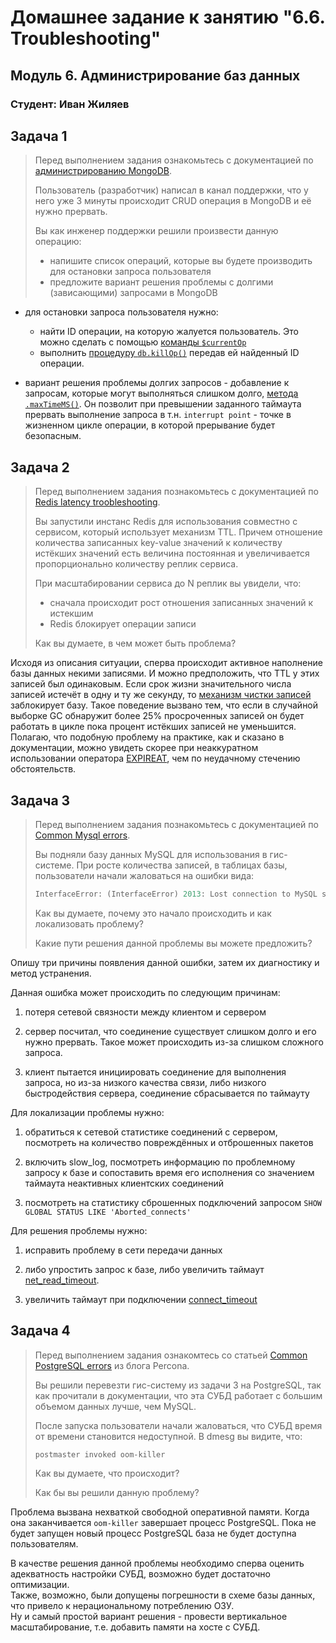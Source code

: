 # Домашнее задание к занятию "6.6. Troubleshooting"

## Модуль 6. Администрирование баз данных

### Студент: Иван Жиляев

## Задача 1

>Перед выполнением задания ознакомьтесь с документацией по [администрированию MongoDB](https://docs.mongodb.com/manual/administration/).
>
>Пользователь (разработчик) написал в канал поддержки, что у него уже 3 минуты происходит CRUD операция в MongoDB и её 
>нужно прервать. 
>
>Вы как инженер поддержки решили произвести данную операцию:
>- напишите список операций, которые вы будете производить для остановки запроса пользователя
>- предложите вариант решения проблемы с долгими (зависающими) запросами в MongoDB

- для остановки запроса пользователя нужно:

  - найти ID операции, на которую жалуется пользователь. Это можно сделать с помощью [команды `$currentOp`](https://docs.mongodb.com/manual/reference/operator/aggregation/currentOp/)
  - выполнить [процедуру `db.killOp()`](https://docs.mongodb.com/manual/reference/method/db.killOp/) передав ей найденный ID операции.

- вариант решения проблемы долгих запросов - добавление к запросам, которые могут выполняться слишком долго, [метода `.maxTimeMS()`](https://docs.mongodb.com/manual/reference/method/cursor.maxTimeMS/). Он позволит при превышении заданного таймаута прервать выполнение запроса в т.н. `interrupt point` - точке в жизненном цикле операции, в которой прерывание будет безопасным.

## Задача 2

>Перед выполнением задания познакомьтесь с документацией по [Redis latency troobleshooting](https://redis.io/topics/latency).
>
>Вы запустили инстанс Redis для использования совместно с сервисом, который использует механизм TTL. 
>Причем отношение количества записанных key-value значений к количеству истёкших значений есть величина постоянная и
>увеличивается пропорционально количеству реплик сервиса. 
>
>При масштабировании сервиса до N реплик вы увидели, что:
>- сначала происходит рост отношения записанных значений к истекшим
>- Redis блокирует операции записи
>
>Как вы думаете, в чем может быть проблема?
 
Исходя из описания ситуации, сперва происходит активное наполнение базы данных некими записями. И можно предположить, что TTL у этих записей был одинаковым. Если срок жизни значительного числа записей истечёт в одну и ту же секунду, то [механизм чистки записей](https://redis.io/topics/latency#latency-generated-by-expires) заблокирует базу. Такое поведение вызвано тем, что если в случайной выборке GC обнаружит более 25% просроченных записей он будет работать в цикле пока процент истёкших записей не уменьшится.  
Полагаю, что подобную проблему на практике, как и сказано в документации, можно увидеть скорее при неаккуратном использовании оператора [EXPIREAT](https://redis.io/commands/expireat), чем по неудачному стечению обстоятельств.

## Задача 3

>Перед выполнением задания познакомьтесь с документацией по [Common Mysql errors](https://dev.mysql.com/doc/refman/8.0/en/common-errors.html).
>
>Вы подняли базу данных MySQL для использования в гис-системе. При росте количества записей, в таблицах базы,
>пользователи начали жаловаться на ошибки вида:
>```python
>InterfaceError: (InterfaceError) 2013: Lost connection to MySQL server during query u'SELECT..... '
>```
>
>Как вы думаете, почему это начало происходить и как локализовать проблему?
>
>Какие пути решения данной проблемы вы можете предложить?

Опишу три причины появления данной ошибки, затем их диагностику и метод устранения.

Данная ошибка может происходить по следующим причинам:

1. потеря сетевой связности между клиентом и сервером

1. сервер посчитал, что соединение существует слишком долго и его нужно прервать. Такое может происходить из-за слишком сложного запроса.

1. клиент пытается инициировать соединение для выполнения запроса, но из-за низкого качества связи, либо низкого быстродействия сервера, соединение сбрасывается по таймауту

Для локализации проблемы нужно:

1. обратиться к сетевой статистике соединений с сервером, посмотреть на количество повреждённых и отброшенных пакетов

1. включить slow_log, посмотреть информацию по проблемному запросу к базе и сопоставить время его исполнения со значением таймаута неактивных клиентских соединений

1. посмотреть на статистику сброшенных подключений запросом `SHOW GLOBAL STATUS LIKE 'Aborted_connects'`

Для решения проблемы нужно:

1. исправить проблему в сети передачи данных

1. либо упростить запрос к базе, либо увеличить таймаут [net_read_timeout](https://dev.mysql.com/doc/refman/8.0/en/server-system-variables.html#sysvar_net_read_timeout).

1. увеличить таймаут при подключении [connect_timeout](https://dev.mysql.com/doc/refman/8.0/en/server-system-variables.html#sysvar_connect_timeout)

## Задача 4

>Перед выполнением задания ознакомтесь со статьей [Common PostgreSQL errors](https://www.percona.com/blog/2020/06/05/10-common-postgresql-errors/) из блога Percona.
>
>Вы решили перевезти гис-систему из задачи 3 на PostgreSQL, так как прочитали в документации, что эта СУБД работает с 
>большим объемом данных лучше, чем MySQL.
>
>После запуска пользователи начали жаловаться, что СУБД время от времени становится недоступной. В dmesg вы видите, что:
>
>`postmaster invoked oom-killer`
>
>Как вы думаете, что происходит?
>
>Как бы вы решили данную проблему?

Проблема вызвана нехваткой свободной оперативной памяти. Когда она заканчивается `oom-killer` завершает процесс PostgreSQL. Пока не будет запущен новый процесс PostgreSQL база не будет доступна пользователям.

В качестве решения данной проблемы необходимо сперва оценить адекватность настройки СУБД, возможно будет достаточно оптимизации.  
Также, возможно, были допущены погрешности в схеме базы данных, что привело к нерациональному потреблению ОЗУ.  
Ну и самый простой вариант решения - провести вертикальное масштабирование, т.е. добавить памяти на хосте с СУБД.
